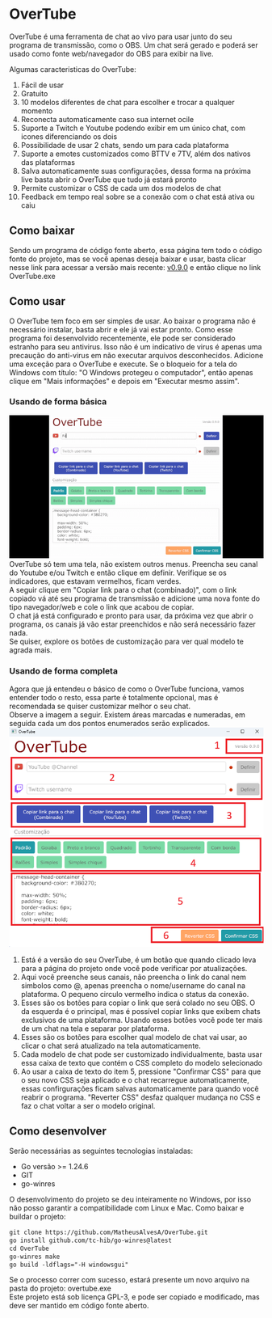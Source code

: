 # OverTube
OverTube é uma ferramenta de chat ao vivo para usar junto do seu programa de transmissão, como o OBS. Um chat será gerado e poderá ser usado como fonte web/navegador do OBS para exibir na live.  

Algumas caracteristicas do OverTube:
1. Fácil de usar
2. Gratuito
3. 10 modelos diferentes de chat para escolher e trocar a qualquer momento
4. Reconecta automaticamente caso sua internet ocile
5. Suporte a Twitch e Youtube podendo exibir em um único chat, com icones diferenciando os dois
6. Possibilidade de usar 2 chats, sendo um para cada plataforma
7. Suporte a emotes customizados como BTTV e 7TV, além dos nativos das plataformas
8. Salva automaticamente suas configurações, dessa forma na próxima live basta abrir o OverTube que tudo já estará pronto
9. Permite customizar o CSS de cada um dos modelos de chat
10. Feedback em tempo real sobre se a conexão com o chat está ativa ou caiu

## Como baixar
Sendo um programa de código fonte aberto, essa página tem todo o código fonte do projeto, mas se você apenas deseja baixar e usar, basta clicar nesse link para acessar a versão mais recente: [v0.9.0](https://https://github.com/MatheusAlvesA/OverTube/releases/tag/v0.9.0) e então clique no link OverTube.exe

## Como usar
O OverTube tem foco em ser simples de usar. Ao baixar o programa não é necessário instalar, basta abrir e ele já vai estar pronto. Como esse programa foi desenvolvido recentemente, ele pode ser considerado estranho para seu antivirus. Isso não é um indicativo de virus é apenas uma precaução do anti-virus em não executar arquivos desconhecidos. Adicione uma exceção para o OverTube e execute. Se o bloqueio for a tela do Windows com título: "O Windows protegeu o computador", então apenas clique em "Mais informações" e depois em "Executar mesmo assim".

### Usando de forma básica
![print 1](https://raw.githubusercontent.com/MatheusAlvesA/OverTube/refs/heads/main/doc/uso_01.gif?token=GHSAT0AAAAAADJA4RRU7MISHUAVGKFHSEUK2GZJW3Q)
OverTube só tem uma tela, não existem outros menus. Preencha seu canal do Youtube e/ou Twitch e então clique em definir. Verifique se os indicadores, que estavam vermelhos, ficam verdes.  
A seguir clique em "Copiar link para o chat (combinado)", com o link copiado vá até seu programa de transmissão e adicione uma nova fonte do tipo navegador/web e cole o link que acabou de copiar.  
O chat já está configurado e pronto para usar, da próxima vez que abrir o programa, os canais já vão estar preenchidos e não será necessário fazer nada.  
Se quiser, explore os botões de customização para ver qual modelo te agrada mais.

### Usando de forma completa
Agora que já entendeu o básico de como o OverTube funciona, vamos entender todo o resto, essa parte é totalmente opcional, mas é recomendada se quiser customizar melhor o seu chat.  
Observe a imagem a seguir. Existem áreas marcadas e numeradas, em seguida cada um dos pontos enumerados serão explicados.  
![print 1](https://raw.githubusercontent.com/MatheusAlvesA/OverTube/refs/heads/main/doc/print_01.png?token=GHSAT0AAAAAADJA4RRU7MISHUAVGKFHSEUK2GZJW3Q)
1. Está é a versão do seu OverTube, é um botão que quando clicado leva para a página do projeto onde você pode verificar por atualizações.
2. Aqui você preenche seus canais, não preencha o link do canal nem simbolos como @, apenas preencha o nome/username do canal na plataforma. O pequeno circulo vermelho indica o status da conexão.
3. Esses são os botões para copiar o link que será colado no seu OBS. O da esquerda é o principal, mas é possível copiar links que exibem chats exclusivos de uma plataforma. Usando esses botões você pode ter mais de um chat na tela e separar por plataforma.
4. Esses são os botões para escolher qual modelo de chat vai usar, ao clicar o chat será atualizado na tela automaticamente.
5. Cada modelo de chat pode ser customizado individualmente, basta usar essa caixa de texto que contém o CSS completo do modelo selecionado
6. Ao usar a caixa de texto do item 5, pressione "Confirmar CSS" para que o seu novo CSS seja aplicado e o chat recarregue automaticamente, essas confirgurações ficam salvas automaticamente para quando você reabrir o programa. "Reverter CSS" desfaz qualquer mudança no CSS e faz o chat voltar a ser o modelo original.

## Como desenvolver
Serão necessárias as seguintes tecnologias instaladas:
* Go versão >= 1.24.6
* GIT
* go-winres

O desenvolvimento do projeto se deu inteiramente no Windows, por isso não posso garantir a compatibilidade com Linux e Mac.
Como baixar e buildar o projeto:
```
git clone https://github.com/MatheusAlvesA/OverTube.git
go install github.com/tc-hib/go-winres@latest
cd OverTube
go-winres make
go build -ldflags="-H windowsgui"
```
Se o processo correr com sucesso, estará presente um novo arquivo na pasta do projeto: overtube.exe  
Este projeto está sob licença GPL-3, e pode ser copiado e modificado, mas deve ser mantido em código fonte aberto.
